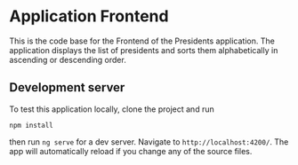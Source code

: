 # Application Frontend

This is the code base for the Frontend of the Presidents application. 
The application displays the list of presidents and sorts them alphabetically in ascending or descending order.

## Development server
To test this application locally, clone the project and run 
```
npm install
```
then run ```ng serve``` for a dev server. Navigate to ```http://localhost:4200/```. The app will automatically reload if you change any of the source files.

